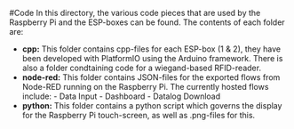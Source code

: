 #Code
In this directory, the various code pieces that are used by the Raspberry Pi and the ESP-boxes can be found.
The contents of each folder are:

- **cpp:** This folder contains cpp-files for each ESP-box (1 & 2), they have been developed with PlatformIO using the Arduino framework.
           There is also a folder condtaining code for a wiegand-based RFID-reader.
- **node-red:** This folder contains JSON-files for the exported flows from Node-RED running on the Raspberry Pi. The currently hosted
            flows include:
            - Data Input
            - Dashboard
            - Datalog Download
- **python:** This folder contains a python script which governs the display for the Raspberry Pi touch-screen, as well as .png-files for
           this. 

